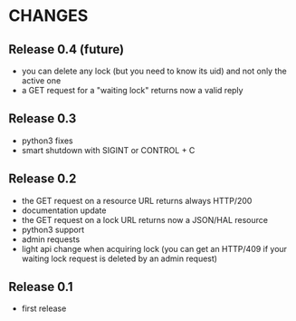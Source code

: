 # CHANGES

## Release 0.4 (future)

- you can delete any lock (but you need to know its uid) and not only the active one
- a GET request for a "waiting lock" returns now a valid reply

## Release 0.3

- python3 fixes
- smart shutdown with SIGINT or CONTROL + C

## Release 0.2

- the GET request on a resource URL returns always HTTP/200
- documentation update
- the GET request on a lock URL returns now a JSON/HAL resource
- python3 support
- admin requests
- light api change when acquiring lock (you can get an HTTP/409 if your waiting lock request is deleted by an admin request)

## Release 0.1 

- first release
